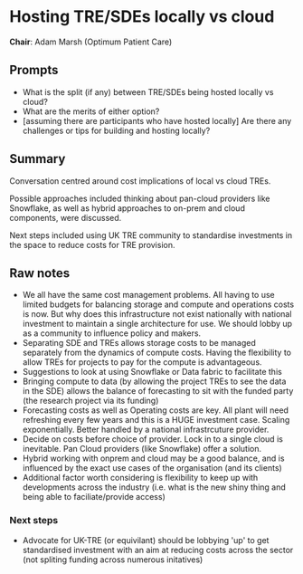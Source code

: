 # Hosting TRE/SDEs locally vs cloud

**Chair**: Adam Marsh (Optimum Patient Care)

## Prompts

- What is the split (if any) between TRE/SDEs being hosted locally vs cloud?
- What are the merits of either option?
- [assuming there are participants who have hosted locally] Are there any challenges or tips for building and hosting locally?

## Summary

Conversation centred around cost implications of local vs cloud TREs.

Possible approaches included thinking about pan-cloud providers like Snowflake, as well as hybrid approaches to on-prem and cloud components, were discussed.

Next steps included using UK TRE community to standardise investments in the space to reduce costs for TRE provision.

## Raw notes

- We all have the same cost management problems. All having to use limited budgets for balancing storage and compute and operations costs is now. But why does this infrastructure not exist nationally with national investment to maintain a single architecture for use. We should lobby up as a community to influence policy and makers.
- Separating SDE and TREs allows storage costs to be managed separately from the dynamics of compute costs. Having the flexibility to allow TREs for projects to pay for the compute is advantageous.
- Suggestions to look at using Snowflake or Data fabric to facilitate this
- Bringing compute to data (by allowing the project TREs to see the data in the SDE) allows the balance of forecasting to sit with the funded party (the research project via its funding)
- Forecasting costs as well as Operating costs are key. All plant will need refreshing every few years and this is a HUGE investment case. Scaling exponentially. Better handled by a national infrastrcuture provider.
- Decide on costs before choice of provider. Lock in to a single cloud is inevitable. Pan Cloud providers (like Snowflake) offer a solution.
- Hybrid working with onprem and cloud may be a good balance, and is influenced by the exact use cases of the organisation (and its clients)
- Additional factor worth considering is flexibility to keep up with developments across the industry (i.e. what is the new shiny thing and being able to faciliate/provide access)

### Next steps

- Advocate for UK-TRE (or equivilant) should be lobbying 'up' to get standardised investment with an aim at reducing costs across the sector (not spliting funding across numerous initatives)
